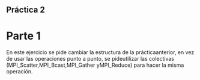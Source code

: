 ## Práctica 2 ##

# Parte 1 #
En este ejercicio se pide cambiar la estructura de la prácticaanterior, en vez de usar las operaciones punto a punto, se pideutilizar las colectivas (MPI_Scatter,MPI_Bcast,MPI_Gather yMPI_Reduce) para hacer la misma operación.
